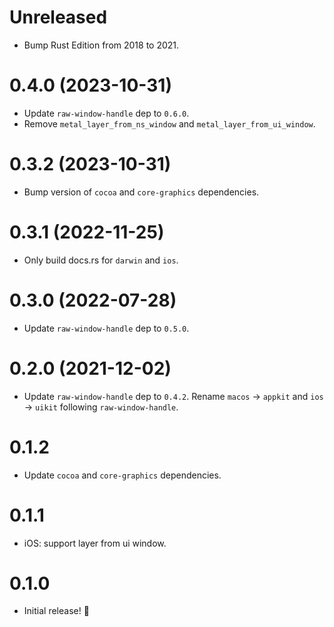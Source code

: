 # Unreleased
- Bump Rust Edition from 2018 to 2021.

# 0.4.0 (2023-10-31)
- Update `raw-window-handle` dep to `0.6.0`.
- Remove `metal_layer_from_ns_window` and `metal_layer_from_ui_window`.

# 0.3.2 (2023-10-31)
- Bump version of `cocoa` and `core-graphics` dependencies.

# 0.3.1 (2022-11-25)
- Only build docs.rs for `darwin` and `ios`.

# 0.3.0 (2022-07-28)
- Update `raw-window-handle` dep to `0.5.0`.

# 0.2.0 (2021-12-02)
- Update `raw-window-handle` dep to `0.4.2`. Rename `macos` -> `appkit` and `ios` -> `uikit` following `raw-window-handle`.

# 0.1.2
- Update `cocoa` and `core-graphics` dependencies.

# 0.1.1
- iOS: support layer from ui window.

# 0.1.0
- Initial release! 🎉
